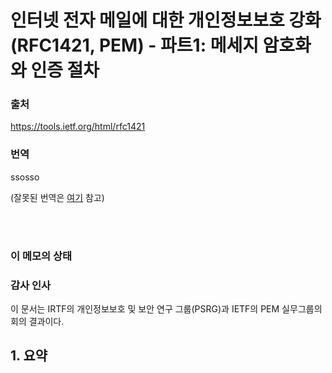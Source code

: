# 인터넷 전자 메일에 대한 개인정보보호 강화(RFC1421, PEM) - 파트1: 메세지 암호화와 인증 절차

### 출처
https://tools.ietf.org/html/rfc1421

### 번역
ssosso

(잘못된 번역은 [여기](https://github.com/ssosso/Docs-Reference-Translation/blob/master/README.md) 참고)

<br/><br/>

### 이 메모의 상태

### 감사 인사
이 문서는 IRTF의 개인정보보호 및 보안 연구 그룹(PSRG)과 IETF의 PEM 실무그룹의 회의 결과이다.

## 1. 요약
